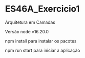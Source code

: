 # ES46A_Exercicio1

Arquitetura em Camadas

Versão node v16.20.0

npm install para instalar os pacotes

npm run start para iniciar a aplicação